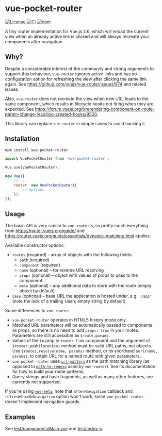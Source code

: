 vue-pocket-router
=================

[![License](https://img.shields.io/github/license/adamsol/vue-pocket-router.svg)](https://github.com/adamsol/vue-pocket-router/blob/master/LICENSE.txt)
[![CI](https://github.com/adamsol/vue-pocket-router/actions/workflows/ci.yml/badge.svg)](https://github.com/adamsol/vue-pocket-router/actions)
[![npm](https://img.shields.io/npm/v/vue-pocket-router.svg)](https://www.npmjs.com/package/vue-pocket-router)

A tiny router implementation for Vue.js 2.6, which will reload the current view when an already active link is clicked
and will always recreate your components after navigation.

Why?
----

Despite a considerable interest of the community and strong arguments to support this behaviour,
`vue-router` ignores active links and has no configuration option for refreshing the view after clicking the same link again.
See https://github.com/vuejs/vue-router/issues/974 and related issues.

Also, `vue-router` does not recreate the view when new URL leads to the same component,
which results in lifecycle hooks not firing when they are expected.
See https://forum.vuejs.org/t/rerendering-component-on-route-param-change-recalling-created-hooks/9536.

This library can replace `vue-router` in simple cases to avoid hacking it.

Installation
------------

```sh
npm install vue-pocket-router
```

```js
import VuePocketRouter from 'vue-pocket-router';

Vue.use(VuePocketRouter);

new Vue({
    // ...
    router: new VuePocketRouter({
        // options
    }),
});
```

Usage
-----

The basic API is very similar to `vue-router`'s, so pretty much everything from https://router.vuejs.org/guide/
and https://router.vuejs.org/guide/essentials/dynamic-matching.html applies.

Available constructor options:
* `routes` (required) – array of objects with the following fields:
  * `path` (required)
  * `component` (required)
  * `name` (optional) – for reverse URL resolving
  * `props` (optional) – object with values of props to pass to the component
  * `meta` (optional) – any additional data to store with the route (empty object by default)
* `base` (optional) – base URL the application is hosted under, e.g. `'/app'` (note the lack of a trailing slash; empty string by default)

Some differences to `vue-router`:
* `vue-pocket-router` operates in HTML5 history mode only.
* Matched URL parameters will be automatically passed to components as props, so there is no need to add `props: true` in your routes.
  Parameters are still accessible as `$route.params`.
* Values of the `to` prop in `router-link` component and the argument of `$router.push(location)` method must be valid URL paths, not objects.
  Use `$router.resolve(name, params)` method, or its shorthand `$url(name, params)`, to obtain URL for a named route with given parameters.
* `vue-pocket-router` uses [`url-pattern`](https://github.com/snd/url-pattern) as the path matching library
  (as opposed to [`path-to-regexp`](https://github.com/pillarjs/path-to-regexp) used by `vue-router`).
  See its documentation for how to build your route patterns.
* Query strings and hash fragments, as well as many other features, are currently not supported.

If you're using [`vue-meta`](https://github.com/nuxt/vue-meta),
note that `afterNavigation` callback and `refreshOnceOnNavigation` option won't work,
since `vue-pocket-router` doesn't implement navigation guards.

Examples
--------

See [test/components/Main.vue](https://github.com/adamsol/vue-pocket-router/blob/master/test/components/Main.vue)
and [test/index.js](https://github.com/adamsol/vue-pocket-router/blob/master/test/index.js).
